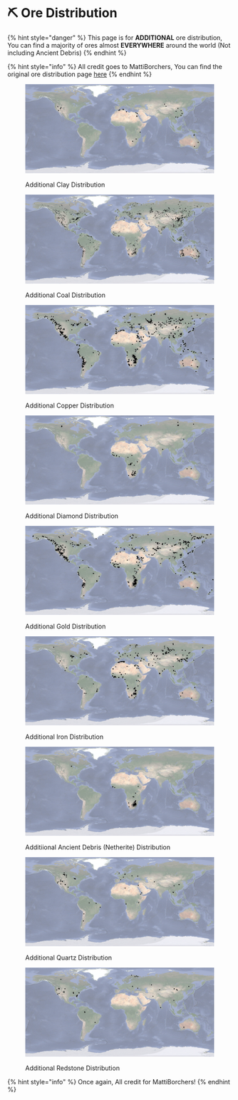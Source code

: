 # ⛏ Ore Distribution

{% hint style="danger" %}
This page is for **ADDITIONAL** ore distribution, You can find a majority of ores almost **EVERYWHERE** around the world (Not including Ancient Debris)
{% endhint %}

{% hint style="info" %}
All credit goes to MattiBorchers, You can find the original ore distribution page [here](https://earth.motfe.net/additional-ore-global-distribution/)
{% endhint %}

<figure><img src="../.gitbook/assets/image (4).png" alt=""><figcaption><p>Additional Clay Distribution</p></figcaption></figure>

<figure><img src="../.gitbook/assets/image.png" alt=""><figcaption><p>Additional Coal Distribution</p></figcaption></figure>

<figure><img src="../.gitbook/assets/image (3).png" alt=""><figcaption><p>Additional Copper Distribution</p></figcaption></figure>

<figure><img src="../.gitbook/assets/image (5).png" alt=""><figcaption><p>Additional Diamond Distribution</p></figcaption></figure>

<figure><img src="../.gitbook/assets/image (6).png" alt=""><figcaption><p>Additional Gold Distribution</p></figcaption></figure>

<figure><img src="../.gitbook/assets/image (1).png" alt=""><figcaption><p>Additional Iron Distribution</p></figcaption></figure>

<figure><img src="../.gitbook/assets/image (7).png" alt=""><figcaption><p>Additiional Ancient Debris (Netherite) Distribution</p></figcaption></figure>

<figure><img src="../.gitbook/assets/image (2).png" alt=""><figcaption><p>Additional Quartz Distribution</p></figcaption></figure>

<figure><img src="../.gitbook/assets/image (8).png" alt=""><figcaption><p>Additional Redstone Distribution</p></figcaption></figure>

{% hint style="info" %}
Once again, All credit for MattiBorchers!
{% endhint %}
